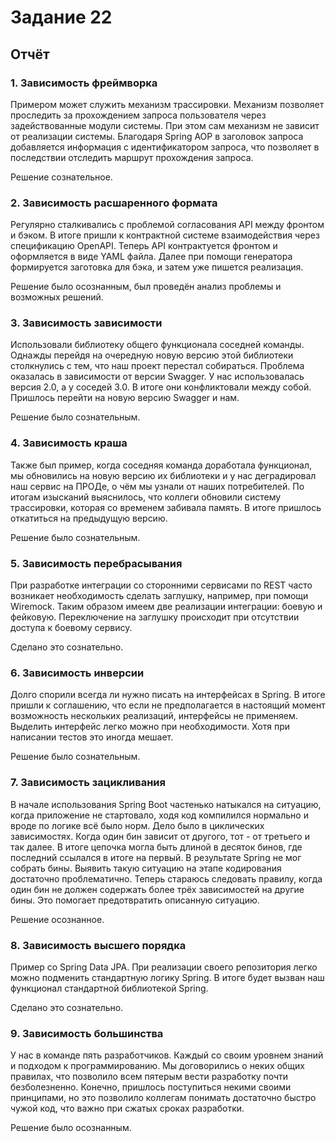 # Задание 22

## Отчёт

### 1. Зависимость фреймворка

Примером может служить механизм трассировки. Механизм позволяет проследить за прохождением запроса пользователя через
задействованные модули системы. При этом сам механизм не зависит от реализации системы. Благодаря Spring AOP в заголовок
запроса добавляется информация с идентификатором запроса, что позволяет в последствии отследить маршрут прохождения
запроса.

Решение сознательное.

### 2. Зависимость расшаренного формата

Регулярно сталкивались с проблемой согласования API между фронтом и бэком. В итоге пришли к контрактной системе
взаимодействия через спецификацию OpenAPI. Теперь API контрактуется фронтом и оформляется в виде YAML файла. Далее при
помощи генератора формируется заготовка для бэка, и затем уже пишется реализация.

Решение было осознанным, был проведён анализ проблемы и возможных решений.

### 3. Зависимость зависимости

Использовали библиотеку общего функционала соседней команды. Однажды перейдя на очередную новую версию этой библиотеки
столкнулись с тем, что наш проект перестал собираться. Проблема оказалась в зависимости от версии Swagger. У нас
использовалась версия 2.0, а у соседей 3.0. В итоге они конфликтовали между собой. Пришлось перейти на новую версию
Swagger и нам.

Решение было сознательным.

### 4. Зависимость краша

Также был пример, когда соседняя команда доработала функционал, мы обновились на новую версию их библиотеки и у нас
деградировал наш сервис на ПРОДе, о чём мы узнали от наших потребителей. По итогам изысканий выяснилось, что коллеги
обновили систему трассировки, которая со временем забивала память. В итоге пришлось откатиться на предыдущую версию.

Решение было сознательным.

### 5. Зависимость перебрасывания

При разработке интеграции со сторонними сервисами по REST часто возникает необходимость сделать заглушку, например, при
помощи Wiremock. Таким образом имеем две реализации интеграции: боевую и фейковую. Переключение на заглушку происходит
при отсутствии доступа к боевому сервису.

Сделано это сознательно.

### 6. Зависимость инверсии

Долго спорили всегда ли нужно писать на интерфейсах в Spring. В итоге пришли к соглашению, что если не предполагается в
настоящий момент возможность нескольких реализаций, интерфейсы не применяем. Выделить интерфейс легко можно при
необходимости. Хотя при написании тестов это иногда мешает.

Решение было сознательным.

### 7. Зависимость зацикливания

В начале использования Spring Boot частенько натыкался на ситуацию, когда приложение не стартовало, ходя код компилился
нормально и вроде по логике всё было норм. Дело было в циклических зависимостях. Когда один бин зависит от другого,
тот - от третьего и так далее. В итоге цепочка могла быть длиной в десяток бинов, где последний ссылался в итоге на
первый. В результате Spring не мог собрать бины. Выявить такую ситуацию на этапе кодирования достаточно проблематично.
Теперь стараюсь следовать правилу, когда один бин не должен содержать более трёх зависимостей на другие бины. Это
помогает предотвратить описанную ситуацию.

Решение осознанное.

### 8. Зависимость высшего порядка

Пример со Spring Data JPA. При реализации своего репозитория легко можно подменить стандартную логику Spring. В итоге
будет вызван наш функционал стандартной библиотекой Spring.

Сделано это сознательно.

### 9. Зависимость большинства

У нас в команде пять разработчиков. Каждый со своим уровнем знаний и подходом к программированию. Мы договорились о
неких общих правилах, что позволило всем пятерым вести разработку почти безболезненно. Конечно, пришлось поступиться
некими своими принципами, но это позволило коллегам понимать достаточно быстро чужой код, что важно при сжатых сроках
разработки.

Решение было осознанным.
